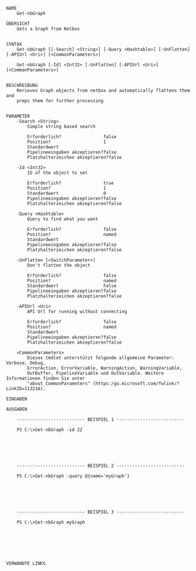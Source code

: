 ﻿```

NAME
    Get-nbGraph
    
ÜBERSICHT
    Gets a Graph from Netbox
    
    
SYNTAX
    Get-nbGraph [[-Search] <String>] [-Query <Hashtable>] [-UnFlatten] [-APIUrl <Uri>] [<CommonParameters>]
    
    Get-nbGraph [-Id] <Int32> [-UnFlatten] [-APIUrl <Uri>] [<CommonParameters>]
    
    
BESCHREIBUNG
    Rerieves Graph objects from netbox and automatically flattens them and
    preps them for further processing
    

PARAMETER
    -Search <String>
        Simple string based search
        
        Erforderlich?                false
        Position?                    1
        Standardwert                 
        Pipelineeingaben akzeptieren?false
        Platzhalterzeichen akzeptieren?false
        
    -Id <Int32>
        ID of the object to set
        
        Erforderlich?                true
        Position?                    1
        Standardwert                 0
        Pipelineeingaben akzeptieren?false
        Platzhalterzeichen akzeptieren?false
        
    -Query <Hashtable>
        Query to find what you want
        
        Erforderlich?                false
        Position?                    named
        Standardwert                 
        Pipelineeingaben akzeptieren?false
        Platzhalterzeichen akzeptieren?false
        
    -UnFlatten [<SwitchParameter>]
        Don't flatten the object
        
        Erforderlich?                false
        Position?                    named
        Standardwert                 False
        Pipelineeingaben akzeptieren?false
        Platzhalterzeichen akzeptieren?false
        
    -APIUrl <Uri>
        API Url for running without connecting
        
        Erforderlich?                false
        Position?                    named
        Standardwert                 
        Pipelineeingaben akzeptieren?false
        Platzhalterzeichen akzeptieren?false
        
    <CommonParameters>
        Dieses Cmdlet unterstützt folgende allgemeine Parameter: Verbose, Debug,
        ErrorAction, ErrorVariable, WarningAction, WarningVariable,
        OutBuffer, PipelineVariable und OutVariable. Weitere Informationen finden Sie unter 
        "about_CommonParameters" (https:/go.microsoft.com/fwlink/?LinkID=113216). 
    
EINGABEN
    
AUSGABEN
    
    -------------------------- BEISPIEL 1 --------------------------
    
    PS C:\>Get-nbGraph -id 22
    
    
    
    
    
    
    -------------------------- BEISPIEL 2 --------------------------
    
    PS C:\>Get-nbGraph -query @{name='myGraph'}
    
    
    
    
    
    
    -------------------------- BEISPIEL 3 --------------------------
    
    PS C:\>Get-nbGraph myGraph
    
    
    
    
    
    
    
VERWANDTE LINKS



```

